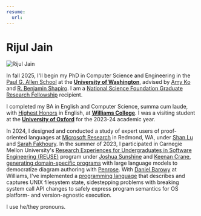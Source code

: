 ```yaml
---
resume:
  url: 
---
```


# Rijul Jain

![Rijul Jain](assets/rjain06192024.jpg) 

In fall 2025, I'll begin my PhD in Computer Science and Engineering in the [Paul G. Allen School](https://www.cs.washington.edu/) at the [**University of Washington**](https://www.washington.edu/), advised by [Amy Ko](https://faculty.washington.edu/ajko/) and [R. Benjamin Shapiro](https://benshapi.ro/). I am a [National Science Foundation Graduate Research Fellowship](https://www.nsfgrfp.org/) recipient.

I completed my BA in English and Computer Science, summa cum laude, with [Highest Honors](https://librarysearch.williams.edu/discovery/delivery/01WIL_INST:01WIL_SPECIAL/12431114410002786) in English, at [**Williams College**](https://www.williams.edu/). I was a visiting student at the [**University of Oxford**](https://www.exeter.ox.ac.uk/) for the 2023-24 academic year. 

In 2024, I designed and conducted a study of expert users of proof-oriented languages at [Microsoft Research](https://www.microsoft.com/en-us/research/lab/microsoft-research-redmond/) in Redmond, WA, under [Shan Lu](https://people.cs.uchicago.edu/~shanlu/) and [Sarah Fakhoury](https://www.microsoft.com/en-us/research/people/sfakhoury/). In the summer of 2023, I participated in Carnegie Mellon University's [Research Experiences for Undergraduates in Software Engineering (REUSE)](https://www.cmu.edu/scs/s3d/reuse/) program under [Joshua Sunshine](https://www.cs.cmu.edu/~jssunshi/) and [Keenan Crane](https://www.cs.cmu.edu/~kmcrane/), [generating domain-specific programs](https://dl.acm.org/doi/abs/10.1145/3618305.3623612) with large language models to democratize diagram authoring with [Penrose](https://penrose.cs.cmu.edu/). With [Daniel Barowy](http://www.cs.williams.edu/~dbarowy/) at Williams, I've implemented a [programming language](assets/bitfridge-poster.pdf) that describes and captures UNIX filesystem state, sidestepping problems with breaking system call API changes to safely express program semantics for OS platform- and version-agnostic execution.

I use he/they pronouns.
